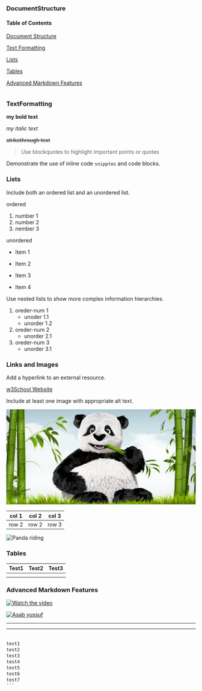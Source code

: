 ### DocumentStructure

#### Table of Contents

[Document Structure](###DocumentStructure)

[Text Formatting](###TextFormatting)

[Lists](###list)

[Tables](###Tables)

[Advanced Markdown Features](###Advanced_Markdown_Features)


|  |  |
| - | - |

### TextFormatting

**my bold text**

*my italic text*

~~strikethrough text~~

> Use blockquotes to highlight important points or quotes

Demonstrate the use of inline code `snipptes` and code blocks.

### Lists

Include both an ordered list and an unordered list.

ordered

1. number 1
2. number 2
3. nember 3

unordered

+ Item 1

* Item 2

- Item 3

+ Item 4

Use nested lists to show more complex information hierarchies.

1. oreder-num 1
   + unoder 1.1
   + unorder 1.2
2. oreder-num 2
   + unorder 2.1
3. oreder-num 3
   + unorder 3.1

### Links and Images

Add a hyperlink to an external resource.

[w3School Website](https://www.w3schools.com/#gsc.tab=0)

Include at least one image with appropriate alt text.

![Panda](Panda.jpg)


| col 1 | col 2 | col 3 |
| ----- | ----- | ----- |
| row 2 | row 2 | row 3 |

![Panda riding](https://img.freepik.com/premium-photo/panda-riding-motorcycle-with-dragon-it_635062-360.jpg)

### Tables


| Test1 | Test2 | Test3 |
| ----- | ----- | ----- |
|       |       |       |
|       |       |       |

### Advanced Markdown Features

[![Watch the video](https://img.youtube.com/vi/nTQUwghvy5Q/default.jpg)](https://youtu.be/nTQUwghvy5Q)

[![Asab yussuf](https://img.youtube.com/vi/rAmUh1PbI6I/default.jpg)](https://www.youtube.com/watch?v=rAmUh1PbI6I)

---

<hr/>

````

test1
test2
test3
test4
test5
test6
test7
```
````
